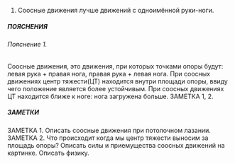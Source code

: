 1. Соосные движения лучше движений с одноимённой руки-ноги. 

##### ПОЯСНЕНИЯ

###### Пояснение 1. 
Соосные движения, это движения, при которых точками опоры будут: левая рука + правая нога, правая рука + левая нога. При соосных движениях центр тяжести(ЦТ) находится внутри площади опоры, ввиду чего положение является более устойчивым. При соосных движениях ЦТ находится ближе к ноге: нога загружена больше. ЗАМЕТКА 1, 2.

##### ЗАМЕТКИ

ЗАМЕТКА 1. Описать соосные движения при потолочном лазании.
<br>
ЗАМЕТКА 2. Что происходит когда мы центр тяжести выносим за площадь опоры? Описать силы и приемущества соосных движений на картинке. Описать физику.
